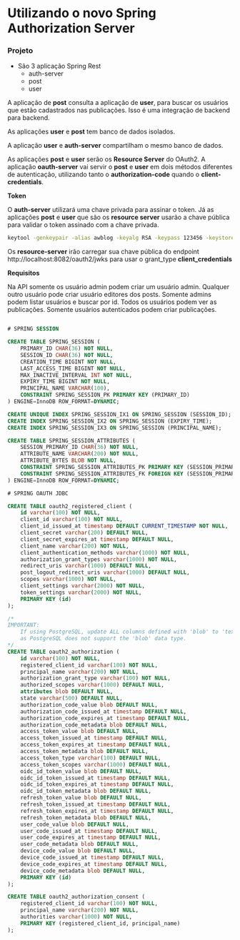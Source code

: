 # Utilizando o novo Spring Authorization Server

### Projeto
- São 3 aplicação Spring Rest
  - auth-server
  - post
  - user

A aplicação de **post** consulta a aplicação de **user**, para buscar os usuários que estão cadastrados nas publicações. Isso é uma integração de backend para backend.

As aplicações **user** e **post** tem banco de dados isolados. 

A aplicação **user** e **auth-server** compartilham o mesmo banco de dados.

As aplicações **post** e **user** serão os **Resource Server** do OAuth2. A aplicação **oauth-server** vai servir o **post** e **user** em dois métodos diferentes de autenticação, utilizando tanto o **authorization-code** quando o **client-credentials**.

**Token**

O **auth-server** utilizará uma chave privada para assinar o token. Já as aplicações **post** e **user** que são os **resource server** usarão a chave pública para validar o token assinado com a chave privada.
```bash
keytool -genkeypair -alias awblog -keyalg RSA -keypass 123456 -keystore awblog.jks -storepass 123456 -validity 3650
```

Os **resource-server** irão carregar sua chave pública do endpoint http://localhost:8082/oauth2/jwks para usar o grant_type **client_credentials**

**Requisitos**

Na API somente os usuário admin podem criar um usuário admin. Qualquer outro usuário pode criar usuário editores dos posts. Somente admins podem listar usuários e buscar por id. Todos os usuários podem ver as publicações. Somente usuários autenticados podem criar publicações.

```sql

# SPRING SESSION

CREATE TABLE SPRING_SESSION (
	PRIMARY_ID CHAR(36) NOT NULL,
	SESSION_ID CHAR(36) NOT NULL,
	CREATION_TIME BIGINT NOT NULL,
	LAST_ACCESS_TIME BIGINT NOT NULL,
	MAX_INACTIVE_INTERVAL INT NOT NULL,
	EXPIRY_TIME BIGINT NOT NULL,
	PRINCIPAL_NAME VARCHAR(100),
	CONSTRAINT SPRING_SESSION_PK PRIMARY KEY (PRIMARY_ID)
) ENGINE=InnoDB ROW_FORMAT=DYNAMIC;

CREATE UNIQUE INDEX SPRING_SESSION_IX1 ON SPRING_SESSION (SESSION_ID);
CREATE INDEX SPRING_SESSION_IX2 ON SPRING_SESSION (EXPIRY_TIME);
CREATE INDEX SPRING_SESSION_IX3 ON SPRING_SESSION (PRINCIPAL_NAME);

CREATE TABLE SPRING_SESSION_ATTRIBUTES (
	SESSION_PRIMARY_ID CHAR(36) NOT NULL,
	ATTRIBUTE_NAME VARCHAR(200) NOT NULL,
	ATTRIBUTE_BYTES BLOB NOT NULL,
	CONSTRAINT SPRING_SESSION_ATTRIBUTES_PK PRIMARY KEY (SESSION_PRIMARY_ID, ATTRIBUTE_NAME),
	CONSTRAINT SPRING_SESSION_ATTRIBUTES_FK FOREIGN KEY (SESSION_PRIMARY_ID) REFERENCES SPRING_SESSION(PRIMARY_ID) ON DELETE CASCADE
) ENGINE=InnoDB ROW_FORMAT=DYNAMIC;

# SPRING OAUTH JDBC

CREATE TABLE oauth2_registered_client (
    id varchar(100) NOT NULL,
    client_id varchar(100) NOT NULL,
    client_id_issued_at timestamp DEFAULT CURRENT_TIMESTAMP NOT NULL,
    client_secret varchar(200) DEFAULT NULL,
    client_secret_expires_at timestamp DEFAULT NULL,
    client_name varchar(200) NOT NULL,
    client_authentication_methods varchar(1000) NOT NULL,
    authorization_grant_types varchar(1000) NOT NULL,
    redirect_uris varchar(1000) DEFAULT NULL,
    post_logout_redirect_uris varchar(1000) DEFAULT NULL,
    scopes varchar(1000) NOT NULL,
    client_settings varchar(2000) NOT NULL,
    token_settings varchar(2000) NOT NULL,
    PRIMARY KEY (id)
);

/*
IMPORTANT:
    If using PostgreSQL, update ALL columns defined with 'blob' to 'text',
    as PostgreSQL does not support the 'blob' data type.
*/
CREATE TABLE oauth2_authorization (
    id varchar(100) NOT NULL,
    registered_client_id varchar(100) NOT NULL,
    principal_name varchar(200) NOT NULL,
    authorization_grant_type varchar(100) NOT NULL,
    authorized_scopes varchar(1000) DEFAULT NULL,
    attributes blob DEFAULT NULL,
    state varchar(500) DEFAULT NULL,
    authorization_code_value blob DEFAULT NULL,
    authorization_code_issued_at timestamp DEFAULT NULL,
    authorization_code_expires_at timestamp DEFAULT NULL,
    authorization_code_metadata blob DEFAULT NULL,
    access_token_value blob DEFAULT NULL,
    access_token_issued_at timestamp DEFAULT NULL,
    access_token_expires_at timestamp DEFAULT NULL,
    access_token_metadata blob DEFAULT NULL,
    access_token_type varchar(100) DEFAULT NULL,
    access_token_scopes varchar(1000) DEFAULT NULL,
    oidc_id_token_value blob DEFAULT NULL,
    oidc_id_token_issued_at timestamp DEFAULT NULL,
    oidc_id_token_expires_at timestamp DEFAULT NULL,
    oidc_id_token_metadata blob DEFAULT NULL,
    refresh_token_value blob DEFAULT NULL,
    refresh_token_issued_at timestamp DEFAULT NULL,
    refresh_token_expires_at timestamp DEFAULT NULL,
    refresh_token_metadata blob DEFAULT NULL,
    user_code_value blob DEFAULT NULL,
    user_code_issued_at timestamp DEFAULT NULL,
    user_code_expires_at timestamp DEFAULT NULL,
    user_code_metadata blob DEFAULT NULL,
    device_code_value blob DEFAULT NULL,
    device_code_issued_at timestamp DEFAULT NULL,
    device_code_expires_at timestamp DEFAULT NULL,
    device_code_metadata blob DEFAULT NULL,
    PRIMARY KEY (id)
);

CREATE TABLE oauth2_authorization_consent (
    registered_client_id varchar(100) NOT NULL,
    principal_name varchar(200) NOT NULL,
    authorities varchar(1000) NOT NULL,
    PRIMARY KEY (registered_client_id, principal_name)
);
``` 
